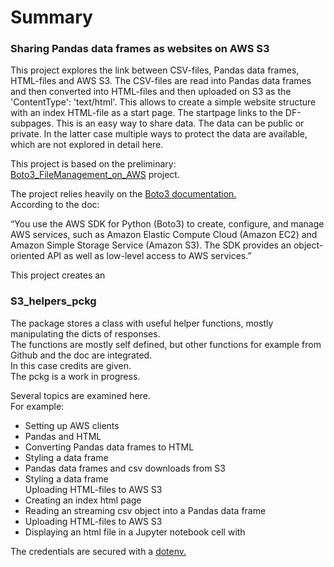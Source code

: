# Summary
### Sharing Pandas data frames as websites on AWS S3

<p> 
This project explores the link between CSV-files, Pandas data frames, HTML-files and AWS S3. The CSV-files are read into Pandas data frames and then converted into HTML-files and then uploaded on S3 as the 'ContentType': 'text/html'. This allows to create a simple website structure with an index HTML-file as a start page. The startpage links to the DF-subpages. This is an easy way to share data. The data can be public or private. In the latter case multiple ways to protect the data are available, which are not explored in detail here. 
</p> 

<p>
This project is based on the preliminary:<br>
<a href ="https://github.com/RolfChung/Boto3_FileManagement_on_AWS.git" target = _blank>
Boto3_FileManagement_on_AWS</a> project.
</p>


<p>
The project relies heavily on the  
<a href = https://boto3.amazonaws.com/v1/documentation/api/latest/index.html target=_blank> 
Boto3 documentation.</a> <br> 
According to the doc: 
</p> 

<p> 
“You use the AWS SDK for Python (Boto3) to create, configure, and manage AWS services, such as Amazon Elastic Compute Cloud (Amazon EC2) and Amazon Simple Storage Service (Amazon S3). The SDK provides an object-oriented API as well as low-level access to AWS services.” 
</p> 

<p>This project creates an  

### S3_helpers_pckg 

<p> 
The package stores a class with useful helper functions, mostly manipulating the dicts of responses.<br> 
The functions are mostly self defined, but other functions for example from Github and the doc are integrated.<br> 
In this case credits are given.<br> 
The pckg is a work in progress. 

</p> 

<p>Several topics are examined here. <br> 
For example:</p> 
<ul> 
<li>Setting up AWS clients</li> 
<li>Pandas and HTML</li> 
<li>Converting Pandas data frames to HTML</li> 
<li>Styling a data frame</li> 
<li>Pandas data frames and csv downloads from S3</li> 
<li>Styling a data frame</li> Uploading HTML-files to AWS S3
<li>Creating an index html page</li> 
<li>Reading an streaming csv object into a Pandas data frame</li>     
<li>Uploading HTML-files to AWS S3</li>   
<li>Displaying an html file in a Jupyter notebook cell with</li> 
</ul> 

<p> 
The credentials are secured with a <a href="www.dotenv.org/docs" target=_blank> 
dotenv.</a>
</p> 
 
